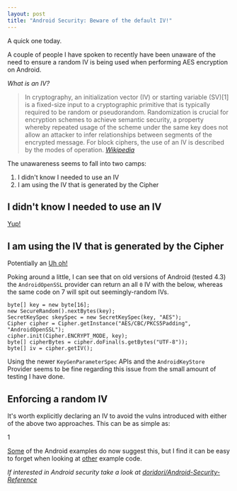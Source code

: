 ```yaml
---
layout: post
title: "Android Security: Beware of the default IV!"
---
```


A quick one today. 

A couple of people I have spoken to recently have been unaware of the need to ensure a random IV is being used when performing AES encryption on Android.

_What is an IV?_

> In cryptography, an initialization vector (IV) or starting variable (SV)[1] is a fixed-size input to a cryptographic primitive that is typically required to be random or pseudorandom. Randomization is crucial for encryption schemes to achieve semantic security, a property whereby repeated usage of the scheme under the same key does not allow an attacker to infer relationships between segments of the encrypted message. For block ciphers, the use of an IV is described by the modes of operation. _[Wikipedia](https://en.wikipedia.org/wiki/Initialization_vector)_

The unawareness seems to fall into two camps:

1. I didn't know I needed to use an IV
2. I am using the IV that is generated by the Cipher

## I didn't know I needed to use an IV

[Yup!](https://security.stackexchange.com/questions/35210/encrypting-using-aes-256-do-i-need-iv/35216#35216)

## I am using the IV that is generated by the Cipher

Potentially an [Uh oh!](https://stackoverflow.com/questions/31036780/android-cryptography-api-not-generating-safe-iv-for-aes)

Poking around a little, I can see that on old versions of Android (tested 4.3) the `AndroidOpenSSL` provider can return an all `0` IV with the below, whereas the same code on 7 will spit out seemingly-random IVs.

```
byte[] key = new byte[16];
new SecureRandom().nextBytes(key);
SecretKeySpec skeySpec = new SecretKeySpec(key, "AES");
Cipher cipher = Cipher.getInstance("AES/CBC/PKCS5Padding", "AndroidOpenSSL");
cipher.init(Cipher.ENCRYPT_MODE, key);
byte[] cipherBytes = cipher.doFinal(s.getBytes("UTF-8"));
byte[] iv = cipher.getIV();
```

Using the newer `KeyGenParameterSpec` APIs and the `AndroidKeyStore` Provider seems to be fine regarding this issue from the small amount of testing I have done.

## Enforcing a random IV

It's worth explicitly declaring an IV to avoid the vulns introduced with either of the above two approaches. This can be as simple as:

<div data-gist-id="2ce511580419cdcec7ec2ef886e91e4f">1</div>

[Some](https://developer.android.com/reference/javax/crypto/Cipher.html) of the Android examples do now suggest this, but I find it can be easy to forget when looking at [other](https://developer.android.com/reference/android/security/keystore/KeyGenParameterSpec.html) example code.

_If interested in Android security take a look at [doridori/Android-Security-Reference](https://github.com/doridori/Android-Security-Reference)_




